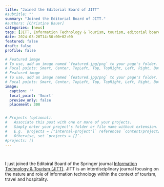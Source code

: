 ```yaml
---
title: "Joined the Editorial Board of JITT"
#subtitle: ""
summary: "Joined the Editorial Board of JITT."
#authors: [Christine Bauer]
categories: [news]
tags: [JITT, Information Technology & Tourism, tourism, editorial board, service to the community]
date: 2024-03-20T14:50:00+02:00
featured: false
draft: false
profile: false

# Featured image
# To use, add an image named `featured.jpg/png` to your page's folder.
# Focal points: Smart, Center, TopLeft, Top, TopRight, Left, Right, BottomLeft, Bottom, BottomRight.
# Featured image
# To use, add an image named `featured.jpg/png` to your page's folder.
# Focal points: Smart, Center, TopLeft, Top, TopRight, Left, Right, BottomLeft, Bottom, BottomRight.
image:
  caption: ''
  focal_point: 'Smart'
  preview_only: false
  placement: 300


# Projects (optional).
#   Associate this post with one or more of your projects.
#   Simply enter your project's folder or file name without extension.
#   E.g. `projects = ["internal-project"]` references `content/project/deep-learning/index.md`.
#   Otherwise, set `projects = []`.
#projects: []
---
```


<br>

I just joined the Editoiral Board of the Springer journal [Information Technology & Tourism (JITT)](https://link.springer.com/journal/40558/editors). JITT is an interdisciplinary journal focusing on the nature and role of information technology within the context of tourism, travel and hospitality.
